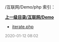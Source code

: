 /互联网/Demo/php 索引：


**[上一级目录/互联网/Demo](/互联网/Demo/index.md)**

- [iterate.php](/互联网/Demo/php/iterate.php)


<font size=2 color='grey'> 2020-01-12 08:02 </font>